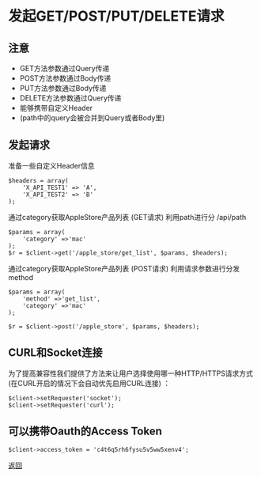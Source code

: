 # 发起GET/POST/PUT/DELETE请求 #

## 注意 ##

- GET方法参数通过Query传递
- POST方法参数通过Body传递
- PUT方法参数通过Body传递
- DELETE方法参数通过Query传递
- 能够携带自定义Header
- (path中的query会被合并到Query或者Body里)

## 发起请求 ##
准备一些自定义Header信息

    $headers = array(
        'X_API_TEST1' => 'A',
        'X_API_TEST2' => 'B'
    );

通过category获取AppleStore产品列表 (GET请求) 利用path进行分 /api/path

    $params = array(
	    'category' =>'mac'
    );
    $r = $client->get('/apple_store/get_list', $params, $headers);

通过category获取AppleStore产品列表 (POST请求) 利用请求参数进行分发 method

    $params = array(
        'method' =>'get_list',
    	'category' =>'mac'
    );

    $r = $client->post('/apple_store', $params, $headers);

## CURL和Socket连接

为了提高兼容性我们提供了方法来让用户选择使用哪一种HTTP/HTTPS请求方式(在CURL开启的情况下会自动优先启用CURL连接)  ：

    $client->setRequester('socket');
    $client->setRequester('curl');
    
## 可以携带Oauth的Access Token

	$client->access_token = 'c4t6q5rh6fysu5v5ww5xenv4';

[返回](home)
